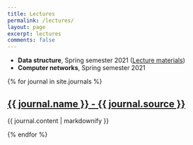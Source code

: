 ```yaml
---
title: Lectures
permalink: /lectures/
layout: page
excerpt: lectures 
comments: false
---
```


* **Data structure**, Spring semester 2021 ([Lecture materials](/lectures/2021-spring-data-structure/))
* **Computer networks**, Spring semester 2021

{% for journal in site.journals %}
<h2>
<a href="{{ journal.url }}">
{{ journal.name }} - {{ journal.source }}
</a>
</h2>
  <p>{{ journal.content | markdownify }}</p>
{% endfor %}

